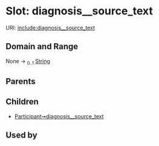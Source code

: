 
# Slot: diagnosis__source_text




URI: [include:diagnosis__source_text](https://w3id.org/include/diagnosis__source_text)


## Domain and Range

None &#8594;  <sub>0..1</sub> [String](types/String.md)

## Parents


## Children

 *  [Participant➞diagnosis__source_text](Participant_diagnosis__source_text.md)

## Used by


